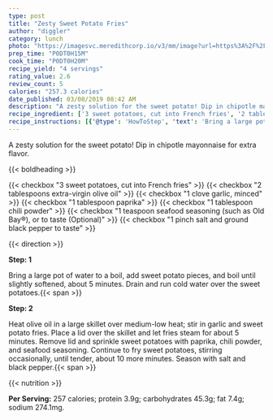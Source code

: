 ```yaml
---
type: post
title: "Zesty Sweet Potato Fries"
author: "diggler"
category: lunch
photo: "https://imagesvc.meredithcorp.io/v3/mm/image?url=https%3A%2F%2Fimages.media-allrecipes.com%2Fuserphotos%2F4512936.jpg"
prep_time: "P0DT0H15M"
cook_time: "P0DT0H20M"
recipe_yield: "4 servings"
rating_value: 2.6
review_count: 5
calories: "257.3 calories"
date_published: 03/08/2019 08:42 AM
description: "A zesty solution for the sweet potato! Dip in chipotle mayonnaise for extra flavor."
recipe_ingredient: ['3 sweet potatoes, cut into French fries', '2 tablespoons extra-virgin olive oil', '1 clove garlic, minced', '1 tablespoon paprika', '1 tablespoon chili powder', '1 teaspoon seafood seasoning (such as Old Bay®), or to taste', '1 pinch salt and ground black pepper to taste']
recipe_instructions: [{'@type': 'HowToStep', 'text': 'Bring a large pot of water to a boil, add sweet potato pieces, and boil until slightly softened, about 5 minutes. Drain and run cold water over the sweet potatoes.\n'}, {'@type': 'HowToStep', 'text': 'Heat olive oil in a large skillet over medium-low heat; stir in garlic and sweet potato fries. Place a lid over the skillet and let fries steam for about 5 minutes. Remove lid and sprinkle sweet potatoes with paprika, chili powder,  and seafood seasoning. Continue to fry sweet potatoes, stirring occasionally, until tender, about 10 more minutes. Season with salt and black pepper.\n'}]
---
```


A zesty solution for the sweet potato! Dip in chipotle mayonnaise for extra flavor. 

{{< boldheading >}}

{{< checkbox "3  sweet potatoes, cut into French fries" >}}
{{< checkbox "2 tablespoons extra-virgin olive oil" >}}
{{< checkbox "1 clove garlic, minced" >}}
{{< checkbox "1 tablespoon paprika" >}}
{{< checkbox "1 tablespoon chili powder" >}}
{{< checkbox "1 teaspoon seafood seasoning (such as Old Bay®), or to taste  (Optional)" >}}
{{< checkbox "1 pinch salt and ground black pepper to taste" >}}


{{< direction >}}

**Step: 1**

Bring a large pot of water to a boil, add sweet potato pieces, and boil until slightly softened, about 5 minutes. Drain and run cold water over the sweet potatoes.{{< span >}}

**Step: 2**

Heat olive oil in a large skillet over medium-low heat; stir in garlic and sweet potato fries. Place a lid over the skillet and let fries steam for about 5 minutes. Remove lid and sprinkle sweet potatoes with paprika, chili powder,  and seafood seasoning. Continue to fry sweet potatoes, stirring occasionally, until tender, about 10 more minutes. Season with salt and black pepper.{{< span >}}

{{< nutrition >}}

**Per Serving:** 257 calories; protein 3.9g; carbohydrates 45.3g; fat 7.4g; sodium 274.1mg.